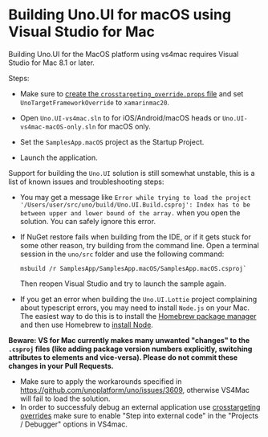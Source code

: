 # Building Uno.UI for macOS using Visual Studio for Mac

Building Uno.UI for the MacOS platform using vs4mac requires Visual Studio for Mac 8.1 or later.

Steps:

 * Make sure to [create the `crosstargeting_override.props` file](debugging-uno-ui.md) and set `UnoTargetFrameworkOverride` to `xamarinmac20`.

 * Open `Uno.UI-vs4mac.sln` to for iOS/Android/macOS heads or `Uno.UI-vs4mac-macOS-only.sln` for macOS only.

 * Set the `SamplesApp.macOS` project as the Startup Project.

 * Launch the application.

Support for building the `Uno.UI` solution is still somewhat unstable, this is a list of known issues and troubleshooting steps:

 * You may get a message like `Error while trying to load the project '/Users/user/src/uno/build/Uno.UI.Build.csproj': Index has to be between upper and lower bound of the array.` when you open the solution. You can safely ignore this error.

 * If NuGet restore fails when building from the IDE, or if it gets stuck for some other reason, try building from the command line. Open a terminal session in the `uno/src` folder and use the following command:

   ``` shell
   msbuild /r SamplesApp/SamplesApp.macOS/SamplesApp.macOS.csproj`
   ```

   Then reopen Visual Studio and try to launch the sample again.

 * If you get an error when building the `Uno.UI.Lottie` project complaining about typescript errors, you may need to install `Node.js` on your Mac. The easiest way to do this is to install the [Homebrew package manager](https://brew.sh/) and then use Homebrew to [install Node](https://changelog.com/posts/install-node-js-with-homebrew-on-os-x).

 **Beware: VS for Mac currently makes many unwanted "changes" to the `.csproj` files (like adding package version numbers explicitly, switching attributes to elements and vice-versa). Please do not commit these changes in your Pull Requests.**
 
 * Make sure to apply the workarounds specified in https://github.com/unoplatform/uno/issues/3609, otherwise VS4Mac will fail to load the solution.
 * In order to successfuly debug an external application use [crosstargeting overrides](debugging-uno-ui.md#faster-dev-loop-with-single-target-framework-builds) make sure to enable "Step into external code" in the "Projects / Debugger" options in VS4mac.
